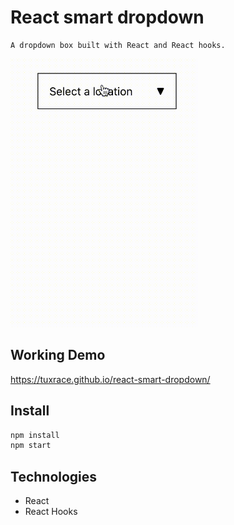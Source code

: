 # React smart dropdown
    A dropdown box built with React and React hooks.

<img src="smart-dropdown.gif" width="300">

## Working Demo
https://tuxrace.github.io/react-smart-dropdown/

## Install

```bash
npm install
npm start
```

## Technologies
 - React
 - React Hooks
